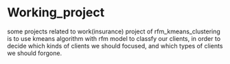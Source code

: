 # Working_project
some projects related to work(insurance)
project of rfm_kmeans_clustering is to use kmeans algorithm with rfm model to classfy our clients, in order to decide which kinds of clients we should focused, and which types
of clients we should forgone.
